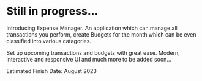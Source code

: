 # Still in progress...

Introducing Expense Manager.
An application which can manage all transactions you perform, create Budgets for the month which can be even classified into various catagories.

Set up upcoming transactions and budgets with great ease.
Modern, interactive and responsive UI and much more to be added soon...

Estimated Finish Date: August 2023
